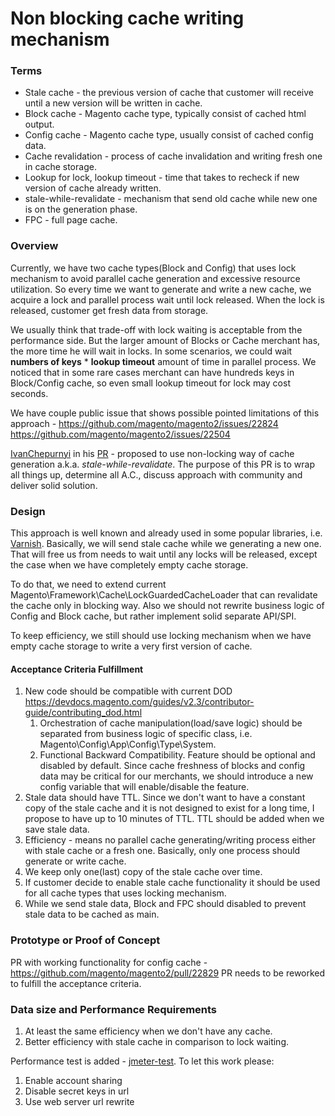 # Non blocking cache writing mechanism

### Terms

* Stale cache - the previous version of cache that customer will receive until a new version will be written in cache.
* Block cache - Magento cache type, typically consist of cached html output.
* Config cache - Magento cache type, usually consist of cached config data.
* Cache revalidation - process of cache invalidation and writing fresh one in cache storage.
* Lookup for lock, lookup timeout - time that takes to recheck if new version of cache already written.
* stale-while-revalidate - mechanism that send old cache while new one is on the generation phase.
* FPC - full page cache.

### Overview

Currently, we have two cache types(Block and Config) that uses lock mechanism to avoid parallel cache generation and excessive resource utilization. 
So every time we want to generate and write a new cache, we acquire a lock and parallel process wait until lock released. 
When the lock is released, customer get fresh data from storage.

We usually think that trade-off with lock waiting is acceptable from the performance side. 
But the larger amount of Blocks or Cache merchant has, the more time he will wait in locks. 
In some scenarios, we could wait  **numbers of keys** * **lookup timeout**  amount of time in parallel process. 
We noticed that in some rare cases merchant can have hundreds keys in Block/Config cache, so even small lookup timeout for lock may cost seconds.

We have couple public issue that shows possible pointed limitations of this approach - https://github.com/magento/magento2/issues/22824 https://github.com/magento/magento2/issues/22504

[IvanChepurnyi](https://github.com/IvanChepurnyi) in his [PR](https://github.com/magento/magento2/pull/22829) - proposed to use non-locking way of cache generation a.k.a. *stale-while-revalidate*. 
The purpose of this PR is to wrap all things up, determine all A.C., discuss approach with community and deliver solid solution.

### Design

This approach is well known and already used in some popular libraries, i.e. [Varnish](https://info.varnish-software.com/blog/grace-varnish-4-stale-while-revalidate-semantics-varnish).
Basically, we will send stale cache while we generating a new one. That will free us from needs to wait until any locks will be released, except the case when we have completely empty cache storage.

To do that, we need to extend current Magento\Framework\Cache\LockGuardedCacheLoader that can revalidate the cache only in blocking way.
Also we should not rewrite business logic of Config and Block cache, but rather implement solid separate API/SPI.

To keep efficiency, we still should use locking mechanism when we have  empty cache storage to write a very first version of cache.

#### Acceptance Criteria Fulfillment

1. New code should be compatible with current DOD https://devdocs.magento.com/guides/v2.3/contributor-guide/contributing_dod.html
    1. Orchestration of cache manipulation(load/save logic) should be separated from business logic of specific class, i.e. Magento\Config\App\Config\Type\System.
    1. Functional Backward Compatibility.
    Feature should be optional and disabled by default. Since cache freshness of blocks and config data may be critical for our merchants, we should introduce a new config variable that will enable/disable the feature. 
1. Stale data should have TTL. 
Since we don't want to have a constant copy of the stale cache and it is not designed to exist for a long time, I propose to have up to 10 minutes of TTL.
TTL should be added when we save stale data.
1. Efficiency - means no parallel cache generating/writing process either with stale cache or a fresh one.
Basically, only one process should generate or write cache.
1. We keep only one(last) copy of the stale cache over time.
1. If customer decide to enable stale cache functionality it should be used for all cache types that uses locking mechanism.
1. While we send stale data, Block and FPC should disabled to prevent stale data to be cached as main.

### Prototype or Proof of Concept

PR with working functionality for config cache - https://github.com/magento/magento2/pull/22829
PR needs to be reworked to fulfill the acceptance criteria.

### Data size and Performance Requirements

1. At least the same efficiency when we don't have any cache.
1. Better efficiency with stale cache in comparison to lock waiting.

Performance test is added - [jmeter-test](jmeter-test/clean-cache-test.jmx). 
To let this work please:
1. Enable account sharing
2. Disable secret keys in url
3. Use web server url rewrite
